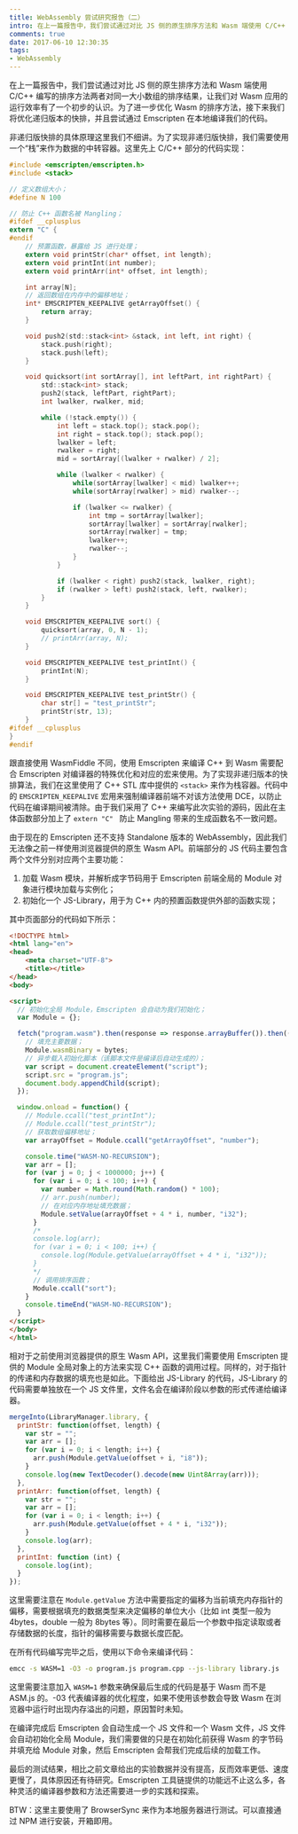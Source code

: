 ```yaml
---
title: WebAssembly 尝试研究报告（二）
intro: 在上一篇报告中，我们尝试通过对比 JS 侧的原生排序方法和 Wasm 端使用 C/C++ 编写的排序方法两者对同一大小数组的排序结果，让我们对 Wasm 应用的运行效率有了一个初步的认识。为了进一步优化 Wasm 的排序方法，接下来我们将优化递归版本的快排，并且尝试通过 Emscripten 在本地编译我们的代码。
comments: true
date: 2017-06-10 12:30:35
tags:
- WebAssembly
---
```


在上一篇报告中，我们尝试通过对比 JS 侧的原生排序方法和 Wasm 端使用 C/C++ 编写的排序方法两者对同一大小数组的排序结果，让我们对 Wasm 应用的运行效率有了一个初步的认识。为了进一步优化 Wasm 的排序方法，接下来我们将优化递归版本的快排，并且尝试通过 Emscripten 在本地编译我们的代码。

非递归版快排的具体原理这里我们不细讲。为了实现非递归版快排，我们需要使用一个“栈”来作为数据的中转容器。这里先上 C/C++ 部分的代码实现：

 
```c
#include <emscripten/emscripten.h>
#include <stack>

// 定义数组大小；
#define N 100

// 防止 C++ 函数名被 Mangling；
#ifdef __cplusplus
extern "C" {
#endif
    // 预置函数，暴露给 JS 进行处理；
    extern void printStr(char* offset, int length);
    extern void printInt(int number);
    extern void printArr(int* offset, int length);

    int array[N];
    // 返回数组在内存中的偏移地址；
    int* EMSCRIPTEN_KEEPALIVE getArrayOffset() {
        return array;
    }

    void push2(std::stack<int> &stack, int left, int right) {
        stack.push(right);
        stack.push(left);
    }

    void quicksort(int sortArray[], int leftPart, int rightPart) {
        std::stack<int> stack;
        push2(stack, leftPart, rightPart);
        int lwalker, rwalker, mid;

        while (!stack.empty()) {
            int left = stack.top(); stack.pop();
            int right = stack.top(); stack.pop();
            lwalker = left;
            rwalker = right;
            mid = sortArray[(lwalker + rwalker) / 2];

            while (lwalker < rwalker) {
                while(sortArray[lwalker] < mid) lwalker++;
                while(sortArray[rwalker] > mid) rwalker--;

                if (lwalker <= rwalker) {
                    int tmp = sortArray[lwalker];
                    sortArray[lwalker] = sortArray[rwalker];
                    sortArray[rwalker] = tmp;
                    lwalker++;
                    rwalker--;
                }
            }

            if (lwalker < right) push2(stack, lwalker, right);
            if (rwalker > left) push2(stack, left, rwalker);
        }
    }

    void EMSCRIPTEN_KEEPALIVE sort() {
        quicksort(array, 0, N - 1);
        // printArr(array, N);
    }

    void EMSCRIPTEN_KEEPALIVE test_printInt() {
        printInt(N);
    }

    void EMSCRIPTEN_KEEPALIVE test_printStr() {
        char str[] = "test_printStr";
        printStr(str, 13);
    }
#ifdef __cplusplus
}
#endif
```

跟直接使用 WasmFiddle 不同，使用 Emscripten 来编译 C++ 到 Wasm 需要配合 Emscripten 对编译器的特殊优化和对应的宏来使用。为了实现非递归版本的快排算法，我们在这里使用了 C++ STL 库中提供的 `<stack>` 来作为栈容器。代码中的 `EMSCRIPTEN_KEEPALIVE` 宏用来强制编译器前端不对该方法使用 DCE，以防止代码在编译期间被清除。由于我们采用了 C++ 来编写此次实验的源码，因此在主体函数部分加上了 `extern "C" ` 防止 Mangling 带来的生成函数名不一致问题。

由于现在的 Emscripten 还不支持 Standalone 版本的 WebAssembly，因此我们无法像之前一样使用浏览器提供的原生 Wasm API。前端部分的 JS 代码主要包含两个文件分别对应两个主要功能：

1. 加载 Wasm 模块，并解析成字节码用于 Emscripten 前端全局的 Module 对象进行模块加载与实例化；
2. 初始化一个 JS-Library，用于为 C++ 内的预置函数提供外部的函数实现；

其中页面部分的代码如下所示：

 
```html
<!DOCTYPE html>
<html lang="en">
<head>
    <meta charset="UTF-8">
    <title></title>
</head>
<body>

<script>
  // 初始化全局 Module，Emscripten 会自动为我们初始化；
  var Module = {};

  fetch("program.wasm").then(response => response.arrayBuffer()).then((bytes) => {
    // 填充主要数据；
    Module.wasmBinary = bytes;
    // 异步载入初始化脚本（该脚本文件是编译后自动生成的）；
    var script = document.createElement("script");
    script.src = "program.js";
    document.body.appendChild(script);
  });

  window.onload = function() {
    // Module.ccall("test_printInt");
    // Module.ccall("test_printStr");
    // 获取数组偏移地址；
    var arrayOffset = Module.ccall("getArrayOffset", "number");

    console.time("WASM-NO-RECURSION");
    var arr = [];
    for (var j = 0; j < 1000000; j++) {
      for (var i = 0; i < 100; i++) {
        var number = Math.round(Math.random() * 100);
        // arr.push(number); 
        // 在对应内存地址填充数据；
        Module.setValue(arrayOffset + 4 * i, number, "i32");
      }
      /*
      console.log(arr);
      for (var i = 0; i < 100; i++) {
        console.log(Module.getValue(arrayOffset + 4 * i, "i32"));
      }
      */
      // 调用排序函数；
      Module.ccall("sort");
    }
    console.timeEnd("WASM-NO-RECURSION");
  }
</script>
</body>
</html>
```

相对于之前使用浏览器提供的原生 Wasm API，这里我们需要使用 Emscripten 提供的 Module 全局对象上的方法来实现 C++ 函数的调用过程。同样的，对于指针的传递和内存数据的填充也是如此。下面给出 JS-Library 的代码，JS-Library 的代码需要单独放在一个 JS 文件里，文件名会在编译阶段以参数的形式传递给编译器。

 
```javascript
mergeInto(LibraryManager.library, {
  printStr: function(offset, length) {
    var str = "";
    var arr = [];
    for (var i = 0; i < length; i++) {
      arr.push(Module.getValue(offset + i, "i8"));
    }
    console.log(new TextDecoder().decode(new Uint8Array(arr)));
  },
  printArr: function(offset, length) {
    var str = "";
    var arr = [];
    for (var i = 0; i < length; i++) {
      arr.push(Module.getValue(offset + 4 * i, "i32"));
    }
    console.log(arr);
  },
  printInt: function (int) {
    console.log(int);
  }
});
```

这里需要注意在 `Module.getValue` 方法中需要指定的偏移为当前填充内存指针的偏移，需要根据填充的数据类型来决定偏移的单位大小（比如 int 类型一般为 4bytes，double 一般为 8bytes 等）。同时需要在最后一个参数中指定读取或者存储数据的长度，指针的偏移需要与数据长度匹配。

在所有代码编写完毕之后，使用以下命令来编译代码：

 
```bash
emcc -s WASM=1 -O3 -o program.js program.cpp --js-library library.js
```

这里需要注意加入 `WASM=1` 参数来确保最后生成的代码是基于 Wasm 而不是 ASM.js 的。-03 代表编译器的优化程度，如果不使用该参数会导致 Wasm 在浏览器中运行时出现内存溢出的问题，原因暂时未知。

在编译完成后 Emscripten 会自动生成一个 JS 文件和一个 Wasm 文件，JS 文件会自动初始化全局 Module，我们需要做的只是在初始化前获得 Wasm 的字节码并填充给 Module 对象，然后 Emscripten 会帮我们完成后续的加载工作。

最后的测试结果，相比之前文章给出的实验数据并没有提高，反而效率更低、速度更慢了，具体原因还有待研究。Emscripten 工具链提供的功能远不止这么多，各种灵活的编译器参数和方法还需要进一步的实践和探索。

BTW：这里主要使用了 BrowserSync 来作为本地服务器进行测试。可以直接通过 NPM 进行安装，开箱即用。
